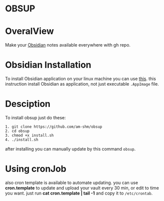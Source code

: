 <p align="center">
	<h1>OBSUP</h1>
</p>

# OveralView
Make your [Obsidian](https://obsidian.md/) notes available everywhere with gh repo.

# Obsidian Installation
To install Obsidian application on your linux machine you can use [this](https://github.com/am-shm/obsup/tree/main/installation). this instruction install Obsidian as application, not just executable ```.AppImage``` file.

# Desciption
To install obsup just do these:

	1. git clone https://github.com/am-shm/obsup
	2. cd obsup
	3. chmod +x install.sh
	4. ./install.sh

after installing you can manually update by this command ```obsup```.

# Using cronJob
also cron template is available to automate updating. you can use **cron.template** to update and upload your vault every 30 min, or edit to time you want.
just run **cat cron.template | tail -1** and copy it to ```/etc/crontab```.
